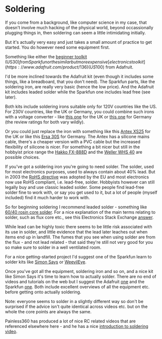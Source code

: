 Soldering
=========

If you come from a background, like computer science in my case, that doesn't involve much hacking of the physical world, beyond occassionally plugging things in, then soldering can seem a little intimidating initially.

But it's actually very easy and just takes a small amount of practice to get started. You do however need some equipment first.

Something like either the [beginner toolkit](https://www.sparkfun.com/products/13086) (US$30) from Sparkfun or the similar but more expensive [electronics toolkit](https://www.adafruit.com/product/136) (US$100) from Adafruit.

I'd be more inclined towards the Adafruit kit (even though it includes some things, like a breadboard, that you don't need). The Sparkfun parts, like the soldering iron, are really very basic (hence the low price). And the Adafruit kit includes leaded solder while the Sparkfun one includes lead free (see later).

Both kits include soldering irons suitable only for 120V countries like the US. For 230V countries, like the UK or Germany, you could combine such irons with a voltage converter - like [this one](https://www.amazon.co.uk/Skytronic-Step-Down-Voltage-Convertor/dp/B000H9HU5C/) for the UK or [this one](https://www.amazon.de/HQ-Spannungswandler-230-110-P-SUP-33-HQ/dp/B000QDEGHY/) for Germany (the review ratings for both vary wildly).

Or you could just replace the iron with something like this [Antex XS25](https://www.amazon.co.uk/Antex-XS25-25-Soldering-Iron/dp/B003ITY13W/) for the UK or like this [Ersa 30S](https://www.amazon.de/ERSA-Lötkolben-30-30W-230V/dp/B0009QX1MY/) for Germany. The Antex has a silicone mains cable, there's a cheaper version with a PVC cable but the increased flexibility of silicone is nicer. For something a bit nicer but still in the hobbyist price range the [Hakko FX-888D](https://www.amazon.co.uk/d/Soldering-Equipment/GENUINE-FX-888D-Electrical-Digital-Soldering/B01GACT1FQ/) and the [Weller WHS 40](https://www.amazon.de/Weller-Welwhs40-LÖTSTATION-T0056806699N/dp/B0001P17EW/) are possible choices.

If you've got a soldering iron you're going to need solder. The solder, used for most electronics purposes, used to always contain about 40% lead. But in 2003 the [RoHS directive](https://en.wikipedia.org/wiki/Restriction_of_Hazardous_Substances_Directive) was adopted by the EU and most electronics now use RoHS compliant, i.e. lead-free, solder. Hobbyists however can still legally buy and use classic leaded solder. Some people find lead-free solder fine to work with, or say you get used to it, but a lot of people (myself included) find it much harder to work with.

So for beginning soldering I recommend leaded solder - something like [60/40 rosin core solder](https://www.adafruit.com/product/145). For a nice explanation of the main terms relating to solder, such as flux core etc., see this Electronics Stack Exchange [answer](https://electronics.stackexchange.com/a/4/27099).

While lead can be highly toxic there seems to be little risk associated with its use in solder, and little evidence that the lead later leaches out when items end up in landfill. The fumes that you see when using solder are from the flux - and not lead related - that said they're still not very good for you so make sure to solder in a well ventilated room.

For a nice getting-started project I'd suggest one of the Sparkfun learn to solder kits like [Simon Says](https://www.sparkfun.com/products/10547) or [WeevilEye](https://www.sparkfun.com/products/10723).

Once you've got all the equipment, soldering iron and so on, and a nice kit like Simon Says it's time to learn how to actually solder. There are no end of videos and tutorials on the web but I suggest the Adafruit [one](https://learn.adafruit.com/adafruit-guide-excellent-soldering?view=all) and the Sparkfun [one](https://learn.sparkfun.com/tutorials/how-to-solder-through-hole-soldering). Both include excellent overviews of all the equipment etc. before getting onto actually soldering.

Note: everyone seems to solder in a slightly different way so don't be surprised if the advice isn't quite identical across videos etc. but on the whole the core points are always the same.

Painless360 has produced a lot of nice RC related videos that are referenced elsewhere here - and he has a nice [introduction to soldering video](https://www.youtube.com/watch?v=-YPLW5cCiGY).
